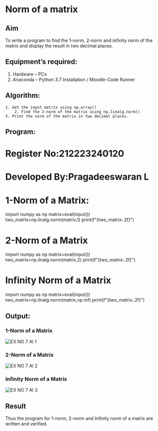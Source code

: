 # Norm of a matrix
## Aim
To write a program to find the 1-norm, 2-norm and infinity norm of the matrix and display the result in two decimal places.
## Equipment’s required:
1.	Hardware – PCs
2.	Anaconda – Python 3.7 Installation / Moodle-Code Runner
## Algorithm:
	1. Get the input matrix using np.array()   
        2. Find the 2-norm of the matrix using np.linalg.norm()
	3. Print the norm of the matrix in two decimal places.
## Program:
# Register No:212223240120
# Developed By:Pragadeeswaran L
# 1-Norm of a Matrix:

import numpy as np
matrix=eval(input())
two_matrix=np.linalg.norm(matrix,1)
print(f"{two_matrix:.2f}")

# 2-Norm of a Matrix
import numpy as np
matrix=eval(input())
two_matrix=np.linalg.norm(matrix,2)
print(f"{two_matrix:.2f}")

# Infinity Norm of a Matrix
import numpy as np
matrix=eval(input())
two_matrix=np.linalg.norm(matrix,np.inf)
print(f"{two_matrix:.2f}")
## Output:
### 1-Norm of a Matrix
![EX NO 7 AI 1](https://github.com/etjabajasphin/Norm-of-a-matrix/assets/138849620/d989a163-6311-44e0-b757-88f5634e24a9)

### 2-Norm of a Matrix
![EX NO 7 AI 2](https://github.com/etjabajasphin/Norm-of-a-matrix/assets/138849620/8ddd570b-6681-49c9-9fd2-97ace96e1aa9)

### Infinity Norm of a Matrix
![EX NO 7 AI 3](https://github.com/etjabajasphin/Norm-of-a-matrix/assets/138849620/3a23e856-25ef-48aa-88ce-95a639c6e980)

## Result
Thus the program for 1-norm, 2-norm and Infinity norm of a matrix are written and verified.
